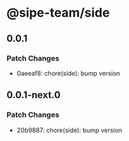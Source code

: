 # @sipe-team/side

## 0.0.1

### Patch Changes

- 0aeeaf8: chore(side): bump version

## 0.0.1-next.0

### Patch Changes

- 20b9887: chore(side): bump version
